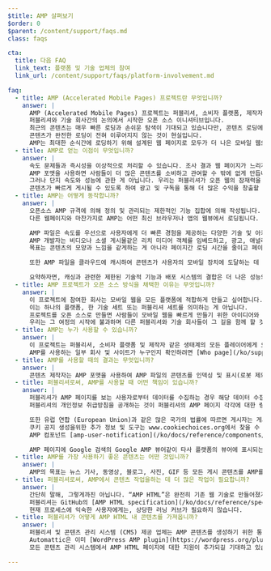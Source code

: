 ```yaml
---
$title: AMP 살펴보기
$order: 0
$parent: /content/support/faqs.md
class: faqs

cta:
  title: 다음 FAQ
  link_text: 플랫폼 및 기술 업체의 참여
  link_url: /content/support/faqs/platform-involvement.md

faq:
  - title: AMP (Accelerated Mobile Pages) 프로젝트란 무엇입니까?
    answer: |
      AMP (Accelerated Mobile Pages) 프로젝트는 퍼블리셔, 소비자 플랫폼, 제작자 및 유저 모두를 대상으로 모바일 생태계 전체를 개선해야한다는
      퍼블리셔와 기술 회사간의 논의에서 시작한 오픈 소스 이니셔티브입니다.
      최근의 콘텐츠는 매우 빠른 로딩과 손쉬운 탐색이 기대되고 있습니다만, 콘텐츠 로딩에 몇초가 걸리거나 사용자가 느린 페이지를 포기해버림으로 인해
      콘텐츠가 완전한 로딩이 전혀 이루어지지 않는 것이 현실입니다.
      AMP는 최대한 순식간에 로딩하기 위해 설계된 웹 페이지로 모두가 더 나은 모바일 웹으로 나아가기 위한 한걸음입니다.
  - title: AMP로 얻는 이점이 무엇입니까?
    answer: |
      속도 문제들과 즉시성을 이상적으로 처리할 수 있습니다. 조사 결과 웹 페이지가 느리게 로딩될 수록 더 높은 이탈율을 보여주었습니다.
      AMP 포맷을 사용하면 사람들이 더 많은 콘텐츠를 소비하고 관여할 수 밖에 없게 만듭니다.
      그러나 단지 속도와 성능에 관한 게 아닙니다. 우리는 퍼블리셔가 오픈 웹의 잠재력을 최대한 활용하여 플랫폼 및 앱 전반에 걸쳐
      콘텐츠가 빠르게 게시될 수 있도록 하여 광고 및 구독을 통해 더 많은 수익을 창출할 수 있도록 지원합니다.
  - title: AMP는 어떻게 동작합니까?
    answer: |
      오픈소스 AMP 규격에 의해 정의 및 관리되는 제한적인 기능 집합에 의해 작성됩니다.
      다른 웹페이지와 마찬가지로 AMP는 어떤 최신 브라우저나 앱의 웹뷰에서 로딩됩니다.

      AMP 파일은 속도를 우선으로 사용자에게 더 빠른 경험을 제공하는 다양한 기술 및 아키텍쳐 접근 방식을 활용합니다.
      AMP 개발자는 비디오나 소셜 게시물같은 리치 미디어 객체를 임베드하고, 광고, 애널리틱스 수집과 같이 유려하게 커가는 웹 컴포넌트의 라이브러리를 사용할 수 있습니다.
      목표는 콘텐츠의 모양과 느낌을 같게하는 게 아니라 페이지간 로딩 시간을 줄이고 페이지의 속도를 높이는 일반적인 핵심 기술을 구축하는 것입니다.

      또한 AMP 파일을 클라우드에 캐시하여 콘텐츠가 사용자의 모바일 장치에 도달하는 데 걸리는 시간을 줄일 수 있습니다. 콘텐츠 제작자는 AMP 형식을 사용하여 AMP 파일의 콘텐츠를 제 3자가 캐시 할 수 있게합니다. 이러한 유형의 프레임워크에서 게시자는 콘텐츠를 계속 제어하지만 플랫폼은 콘텐츠를 쉽게 캐시하거나 미러링하여 사용자에게 최적의 전송 속도를 제공할 수 있습니다. Google은 무료로 누구나 사용할 수 있는 [Google AMP 캐시] (https://developers.google.com/amp/cache/)를 제공했으며 모든 AMP는 Google AMP 캐시에 의해 캐시됩니다. 다른 회사들도 자체 AMP 캐시를 만들 수 있습니다.

      요약하자면, 캐싱과 관련한 제한된 기술적 기능과 배포 시스템의 결합은 더 나은 성능의 페이지와 퍼블리셔를 위한 잠재 고객의 증대로 이어질 것입니다.
  - title: AMP 프로젝트가 오픈 소스 방식을 채택한 이유는 무엇입니까?
    answer: |
      이 프로젝트에 참여한 회사는 모바일 웹을 모든 플랫폼에 적합하게 만들고 싶어합니다.
      이는 하나의 플랫폼, 한 기술 세트 또는 퍼블리셔 세트를 의미하는 게 아닙니다.
      프로젝트를 오픈 소스로 만들면 사람들이 모바일 웹을 빠르게 만들기 위한 아이디어와 코드를 공유하고 기여할 수 있습니다.
      우리는 그 여정의 시작에 불과하며 다른 퍼블리셔와 기술 회사들이 그 길을 함께 할 것을 기대합니다.
  - title: AMP는 누가 사용할 수 있습니까?
    answer: |
      이 프로젝트는 퍼블리셔, 소비자 플랫폼 및 제작자 같은 생태계의 모든 플레이어에게 오픈되어있습니다.
      AMP를 사용하는 일부 회사 및 사이트가 누구인지 확인하려면 [Who page](/ko/support/faqs/supported-platforms.html)로 이동하십시오.
  - title: AMP를 사용할 때의 결과는 무엇입니까?
    answer: |
      콘텐츠 제작자는 AMP 포맷을 사용하여 AMP 파일의 콘텐츠를 인덱싱 및 표시(로봇 제외 프로토콜의 적용을 받음)하고 제 3자가 캐싱할 수 있게 합니다.
  - title: 퍼블리셔로써, AMP를 사용할 때 어떤 책임이 있습니까?
    answer: |
      퍼블리셔가 AMP 페이지를 보는 사용자로부터 데이터를 수집하는 경우 해당 데이터 수집은 퍼블리셔의 개인정보 취급방침에 따라 관리됩니다.
      퍼블리셔의 개인정보 취급방침을 공개하는 것이 퍼블리셔의 AMP 페이지 각각에 대한 링크를 포함하는 것이 이상적입니다.

      또한 유럽 연합 (European Union)과 같은 많은 국가의 법률에 따르면 게시자는 게시자의 웹 페이지(AMP 페이지 포함)에서 사용되는 쿠키 및 기타 형태의 로컬 스토리지에 대한 정보를 방문자에게 제공해야합니다. 대부분의 경우 이 법률에 따라 퍼블리셔는 동의를 받아야합니다. 쿠키 사용에 따라 적합한 통지 유형을 결정하는 것은 게시자의 책임입니다.
      쿠키 공지 생성을위한 추가 정보 및 도구는 www.cookiechoices.org에서 찾을 수 있습니다.
      AMP 컴포넌트 [amp-user-notification](/ko/docs/reference/components/dynamic/amp-user-notification.html)은 사용자에게 해제 가능한 알림을 표시하는 방법을 제공합니다.

      AMP 페이지에 Google 검색의 Google AMP 뷰어같이 타사 플랫폼의 뷰어에 표시되는 경우, AMP 퍼블리셔와 타사 플랫폼이 각각 사용자에 대한 데이터를 수집할 수 있는 하이브리드 환경일 수 있습니다. 이 경우, 각각의 데이터 수집은 각각의 개인정보 보호정책에 따라 관리됩니다. (즉, 하이브리드 뷰어 환경에서 AMP 퍼블리셔가 수집 한 데이터는 개인정보 취급방침의 적용을 받으며 제3자 플랫폼에서 수집 한 데이터는 플랫폼의 개인정보 보호정책을 따릅니다). 개인정보 보호정책을 공개하고 쿠키사용과 관련된 유럽법률을 포함한 관련 데이터 규정을 준수하는 건 각각의 책임입니다.
  - title: AMP를 가장 사용하기 좋은 콘텐츠는 어떤 것입니까?
    answer: |
      AMP의 목표는 뉴스 기사, 동영상, 블로그, 사진, GIF 등 모든 게시 콘텐츠를 AMP를 사용하여 작업하는 것입니다.
  - title: 퍼블리셔로써, AMP에서 콘텐츠 작업을하는 데 더 많은 작업이 필요합니까?
    answer: |
      간단히 말해, 그렇게까진 아닙니다. “AMP HTML”은 완전히 기존 웹 기술로 만들어졌기 때문에, 개발 프로세스는 퍼블리셔가 이미 사용하고 있는 기술을 반영합니다.
      퍼블리셔는 GitHub의 [AMP HTML specification](/ko/docs/reference/spec.html)을 숙지할 수 있습니다.
      현재 프로세스에 익숙한 사용자에게는, 상당한 러닝 커브가 필요하지 않습니다.
  - title: 퍼블리셔가 어떻게 AMP HTML 내 콘텐츠를 가져옵니까?
    answer: |
      퍼블리셔 및 콘텐츠 관리 시스템 (CMS) 제공 업체는 AMP 콘텐츠를 생성하기 위한 통합 CMS를 개발할 수 있습니다.
      Automattic은 이미 [WordPress AMP plugin](https://wordpress.org/plugins/amp/)를 발행하였으며,
      모든 콘텐츠 관리 시스템에서 AMP HTML 페이지에 대한 지원이 추가되길 기대하고 있습니다.

---
```

